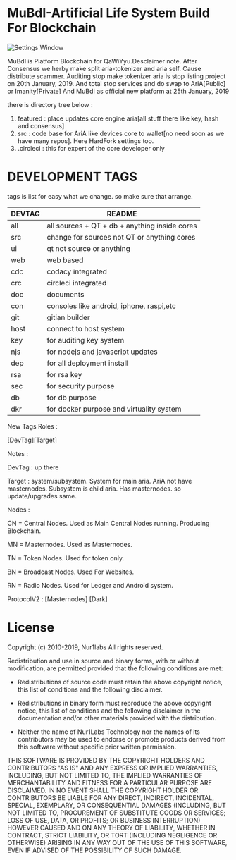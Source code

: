 MuBdI-Artificial Life System Build For Blockchain
=====================================
![Settings Window](http://nur1labs.net/images/mubdibase.png)

MuBdI is Platform Blockchain for QaWiYyu.Desclaimer note. After Consensus we herby make split aria-tokenizer and aria self. Cause distribute scammer. Auditing stop
make tokenizer aria is stop listing project on 20th January, 2019. And total stop services and do swap to AriA[Public] or Imanity[Private] And MuBdI as official new platform at 25th January, 2019

there is directory tree below : 

1. featured : place updates core engine aria[all stuff there like key, hash and consensus]
3. src : code base for AriA like devices core to wallet[no need soon as we have many repos]. Here HardFork settings too.
5. .circleci : this for expert of the core developer only

# DEVELOPMENT TAGS ##

tags is list for easy what we change. so make sure that arrange.

| DEVTAG | README                                        |
| ------ | --------------------------------------------- |
| all    | all sources + QT + db + anything inside cores |
| src    | change for sources not QT or anything cores   |
| ui     | qt not source or anything                     |
| web    | web based                                     |
| cdc    | codacy integrated                             |
| crc    | circleci integrated                           |
| doc    | documents                                     |
| con    | consoles like android, iphone, raspi,etc      |
| git    | gitian builder                                |
| host   | connect to host system                        |
| key    | for auditing key system			             |
| njs    | for nodejs and javascript updates             |
| dep    | for all deployment install                    |
| rsa    | for rsa key                                   |
| sec    | for security purpose                          |
| db     | for db purpose                                |
| dkr    | for docker purpose and virtuality system      |

New Tags Roles :

[DevTag][Target]

Notes :

DevTag : up there

Target : system/subsystem. System for main aria. AriA not have masternodes. Subsystem is child aria. Has masternodes. so update/upgrades same.

Nodes :

CN = Central Nodes. Used as Main Central Nodes running. Producing Blockchain.

MN = Masternodes. Used as Masternodes.

TN = Token Nodes. Used for token only.

BN = Broadcast Nodes. Used For Websites.

RN = Radio Nodes. Used for Ledger and Android system.

ProtocolV2 : [Masternodes] [Dark]

# License ##

Copyright (c) 2010-2019, Nur1labs
All rights reserved.

Redistribution and use in source and binary forms, with or without
modification, are permitted provided that the following conditions are met:

*   Redistributions of source code must retain the above copyright notice, this
    list of conditions and the following disclaimer.

*   Redistributions in binary form must reproduce the above copyright notice,
    this list of conditions and the following disclaimer in the documentation
    and/or other materials provided with the distribution.

*   Neither the name of Nur1Labs Technology nor the names of its
    contributors may be used to endorse or promote products derived from
    this software without specific prior written permission.

THIS SOFTWARE IS PROVIDED BY THE COPYRIGHT HOLDERS AND CONTRIBUTORS "AS IS"
AND ANY EXPRESS OR IMPLIED WARRANTIES, INCLUDING, BUT NOT LIMITED TO, THE
IMPLIED WARRANTIES OF MERCHANTABILITY AND FITNESS FOR A PARTICULAR PURPOSE ARE
DISCLAIMED. IN NO EVENT SHALL THE COPYRIGHT HOLDER OR CONTRIBUTORS BE LIABLE
FOR ANY DIRECT, INDIRECT, INCIDENTAL, SPECIAL, EXEMPLARY, OR CONSEQUENTIAL
DAMAGES (INCLUDING, BUT NOT LIMITED TO, PROCUREMENT OF SUBSTITUTE GOODS OR
SERVICES; LOSS OF USE, DATA, OR PROFITS; OR BUSINESS INTERRUPTION) HOWEVER
CAUSED AND ON ANY THEORY OF LIABILITY, WHETHER IN CONTRACT, STRICT LIABILITY,
OR TORT (INCLUDING NEGLIGENCE OR OTHERWISE) ARISING IN ANY WAY OUT OF THE USE
OF THIS SOFTWARE, EVEN IF ADVISED OF THE POSSIBILITY OF SUCH DAMAGE.
